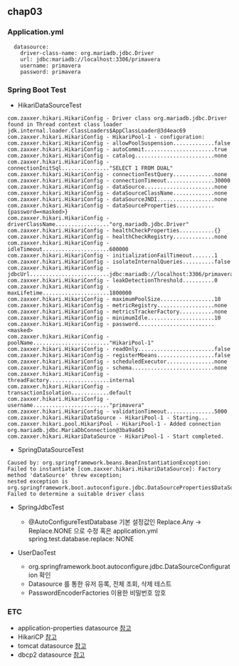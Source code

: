 ## chap03

### Application.yml
```
  datasource:
    driver-class-name: org.mariadb.jdbc.Driver
    url: jdbc:mariadb://localhost:3306/primavera
    username: primavera
    password: primavera
```

### Spring Boot Test
* HikariDataSourceTest
```
com.zaxxer.hikari.HikariConfig - Driver class org.mariadb.jdbc.Driver found in Thread context class loader jdk.internal.loader.ClassLoaders$AppClassLoader@3d4eac69
com.zaxxer.hikari.HikariConfig - HikariPool-1 - configuration:
com.zaxxer.hikari.HikariConfig - allowPoolSuspension.............false
com.zaxxer.hikari.HikariConfig - autoCommit......................true
com.zaxxer.hikari.HikariConfig - catalog.........................none
com.zaxxer.hikari.HikariConfig - connectionInitSql..............."SELECT 1 FROM DUAL"
com.zaxxer.hikari.HikariConfig - connectionTestQuery.............none
com.zaxxer.hikari.HikariConfig - connectionTimeout...............30000
com.zaxxer.hikari.HikariConfig - dataSource......................none
com.zaxxer.hikari.HikariConfig - dataSourceClassName.............none
com.zaxxer.hikari.HikariConfig - dataSourceJNDI..................none
com.zaxxer.hikari.HikariConfig - dataSourceProperties............{password=<masked>}
com.zaxxer.hikari.HikariConfig - driverClassName................."org.mariadb.jdbc.Driver"
com.zaxxer.hikari.HikariConfig - healthCheckProperties...........{}
com.zaxxer.hikari.HikariConfig - healthCheckRegistry.............none
com.zaxxer.hikari.HikariConfig - idleTimeout.....................600000
com.zaxxer.hikari.HikariConfig - initializationFailTimeout.......1
com.zaxxer.hikari.HikariConfig - isolateInternalQueries..........false
com.zaxxer.hikari.HikariConfig - jdbcUrl.........................jdbc:mariadb://localhost:3306/primavera
com.zaxxer.hikari.HikariConfig - leakDetectionThreshold..........0
com.zaxxer.hikari.HikariConfig - maxLifetime.....................1800000
com.zaxxer.hikari.HikariConfig - maximumPoolSize.................10
com.zaxxer.hikari.HikariConfig - metricRegistry..................none
com.zaxxer.hikari.HikariConfig - metricsTrackerFactory...........none
com.zaxxer.hikari.HikariConfig - minimumIdle.....................10
com.zaxxer.hikari.HikariConfig - password........................<masked>
com.zaxxer.hikari.HikariConfig - poolName........................"HikariPool-1"
com.zaxxer.hikari.HikariConfig - readOnly........................false
com.zaxxer.hikari.HikariConfig - registerMbeans..................false
com.zaxxer.hikari.HikariConfig - scheduledExecutor...............none
com.zaxxer.hikari.HikariConfig - schema..........................none
com.zaxxer.hikari.HikariConfig - threadFactory...................internal
com.zaxxer.hikari.HikariConfig - transactionIsolation............default
com.zaxxer.hikari.HikariConfig - username........................"primavera"
com.zaxxer.hikari.HikariConfig - validationTimeout...............5000
com.zaxxer.hikari.HikariDataSource - HikariPool-1 - Starting...
com.zaxxer.hikari.pool.HikariPool - HikariPool-1 - Added connection org.mariadb.jdbc.MariaDbConnection@3ba9ad43
com.zaxxer.hikari.HikariDataSource - HikariPool-1 - Start completed.
```

* SpringDataSourceTest
```
Caused by: org.springframework.beans.BeanInstantiationException: 
Failed to instantiate [com.zaxxer.hikari.HikariDataSource]: Factory method 'dataSource' threw exception; 
nested exception is org.springframework.boot.autoconfigure.jdbc.DataSourceProperties$DataSourceBeanCreationException: Failed to determine a suitable driver class
```
* SpringJdbcTest
  * @AutoConfigureTestDatabase 기본 설정값인 Replace.Any -> Replace.NONE 으로 수정 혹은 application.yml spring.test.database.replace: NONE

* UserDaoTest
  * org.springframework.boot.autoconfigure.jdbc.DataSourceConfiguration 확인
  * Datasource 를 통한 유저 등록, 전체 조회, 삭제 테스트
  * PasswordEncoderFactories 이용한 비밀번호 암호

### ETC
* application-properties datasource [참고](https://docs.spring.io/spring-boot/docs/current/reference/html/common-application-properties.html)
* HikariCP [참고](https://github.com/brettwooldridge/HikariCP)
* tomcat datasource [참고](https://tomcat.apache.org/tomcat-9.0-doc/jdbc-pool.html)
* dbcp2 datasource [참고](https://commons.apache.org/proper/commons-dbcp/)